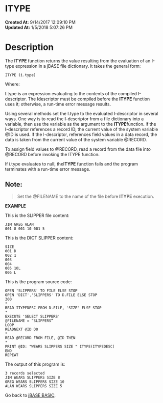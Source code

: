 # ITYPE

**Created At:** 9/14/2017 12:09:10 PM  
**Updated At:** 1/5/2018 5:07:26 PM  


# Description

The **ITYPE** function returns the value resulting from the evaluation of an I-type expression in a jBASE file dictionary. It takes the general form:

```
ITYPE (i.type)
```

Where:

I.type is an expression evaluating to the contents of the compiled I-descriptor. The Idescriptor must be compiled before the **ITYPE** function uses it; otherwise, a run-time error message results.

Using several methods set the I.type to the evaluated I-descriptor in several ways. One way is to read the I-descriptor from a file dictionary into a variable, then use the variable as the argument to the **ITYPE**function. If the I-descriptor references a record ID, the current value of the system variable @ID is used. If the I-descriptor, references field values in a data record, the data is taken from the current value of the system variable @RECORD.

To assign field values to @RECORD, read a record from the data file into @RECORD before invoking the ITYPE function.

If i.type evaluates to null, the**ITYPE** function fails and the program terminates with a run-time error message.

## Note:


> Set the @FILENAME to the name of the file before **ITYPE** execution.


**EXAMPLE**

This is the SLIPPER file content:

```
JIM GREG ALAN
001 8 001 10 001 5
```

This is the DICT SLIPPER content:

```
SIZE
001 D
002 1
003
004
005 10L
006 L
```

This is the program source code:

```
OPEN 'SLIPPERS' TO FILE ELSE STOP
OPEN 'DICT','SLIPPERS' TO D.FILE ELSE STOP
200
*
READ ITYPEDESC FROM D.FILE, 'SIZE' ELSE STOP
*
EXECUTE 'SELECT SLIPPERS'
@FILENAME = “SLIPPERS”
LOOP
READNEXT @ID DO
*
READ @RECORD FROM FILE, @ID THEN
*
PRINT @ID: "WEARS SLIPPERS SIZE " ITYPE(ITYPEDESC)
END
REPEAT
```

The output of this program is:

```
3 records selected
JIM WEARS SLIPPERS SIZE 8
GREG WEARS SLIPPERS SIZE 10
ALAN WEARS SLIPPERS SIZE 5
```

Go back to [jBASE BASIC](263498-jbase-basic).
